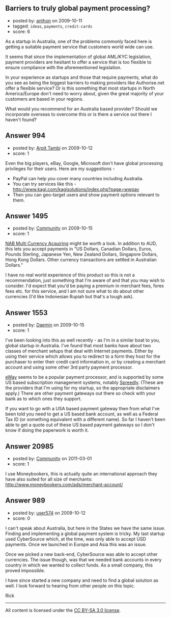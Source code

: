 ## Barriers to truly global payment processing?

- posted by: [anthon](https://stackexchange.com/users/-1/238-anthon) on 2009-10-11
- tagged: `ideas`, `payments`, `credit-cards`
- score: 6

As a startup in Australia, one of the problems commonly faced here is getting a suitable payment service that customers world wide can use.

It seems that since the implementation of global AML/KYC legislation, payment providers are hesitant to offer a service that is too flexible to ensure compliance with the aforementioned legislation.

In your experience as startups and those that require payments, what do you see as being the biggest barriers to making providers like Authorise.net offer a flexible service? Or is this something that most startups in North America/Europe don't need to worry about, given the great majority of your customers are based in your regions.

What would you recommend for an Australia based provider? Should we incorporate overseas to overcome this or is there a service out there I haven't found?

 


## Answer 994

- posted by: [Arpit Tambi](https://stackexchange.com/users/-1/309-arpit-tambi) on 2009-10-12
- score: 1

Even the big players, eBay, Google, Microsoft don't have global processing privileges for their users. Here are my suggestions -

 - PayPal can help you cover many countries including Australia.
 - You can try services like this - http://www.kagi.com/kagisolutions/index.php?page=wwpay
 - Then you can geo-target users and show payment options relevant to them.


## Answer 1495

- posted by: [Community](https://stackexchange.com/users/-1/-1-community) on 2009-10-15
- score: 1

<p><a href="http://www.nab.com.au/wps/wcm/connect/nab/nab/home/business%5Fsolutions/1/3/4" rel="nofollow">NAB Multi Currency Acquiring</a> might be worth a look. In addition to AUD, this lets you accept payments in "US Dollars, Canadian Dollars, Euros, Pounds Sterling, Japanese Yen, New Zealand Dollars, Singapore Dollars, Hong Kong Dollars. Other currency transactions are settled in Australian Dollars."</p>

<p>I have no real world experience of this product so this is not a recommendation, just something that I'm aware of and that you may wish to consider. I'd expect that you'd be paying a premium in merchant fees, forex fees etc. for this service, and I am not sure what to do about other currencies (I'd like Indonesian Rupiah but that's a tough ask).</p>



## Answer 1553

- posted by: [Daemin](https://stackexchange.com/users/-1/440-daemin) on 2009-10-15
- score: 1

<p>I've been looking into this as well recently - as I'm in a similar boat to you, global startup in Australia. I've found that most banks have about two classes of merchant setups that deal with Internet payments. Either by using their service which allows you to redirect to a form they host for the purchaser to enter their credit card information in, or by creating a merchant account and using some other 3rd party payment processor.</p>

<p><a href="http://www.eway.com.au" rel="nofollow">eWay</a> seems to be a popular payment processor, and is supported by some US based subscription management systems, notably <a href="http://spreedly.com" rel="nofollow">Spreedly</a>. (These are the providers that I'm using for my startup, so the appropriate disclaimers apply.) There are other payment gateways out there so check with your bank as to which ones they support. </p>

<p>If you want to go with a USA based payment gateway then from what I've been told you need to get a US based bank account, as well as a Federal Tax ID (or something equivalent with a different name). So far I haven't been able to get a quote out of these US based payment gateways so I don't know if doing the paperwork is worth it.</p>



## Answer 20985

- posted by: [Community](https://stackexchange.com/users/-1/-1-community) on 2011-03-01
- score: 1

I use Moneybookers, this is actually quite an international approach they have also suited for all size of merchants: http://www.moneybookers.com/ads/merchant-account/


## Answer 989

- posted by: [user574](https://stackexchange.com/users/-1/574-user574) on 2009-10-12
- score: 0

I can't speak about Australia, but here in the States we have the same issue. Finding and implementing a global payment system is tricky. My last startup used CyberSource which, at the time, was only able to accept USD payments. Once we launched in Europe and Asia this was an issue.

Once we picked a new back-end, CyberSource was able to accept other currencies. The issue though, was that we needed bank accounts in every country in which we wanted to collect funds. As a small company, this proved impossible.

I have since started a new company and need to find a global solution as well. I look forward to hearing from other people on this topic.

Rick




---

All content is licensed under the [CC BY-SA 3.0 license](https://creativecommons.org/licenses/by-sa/3.0/).
